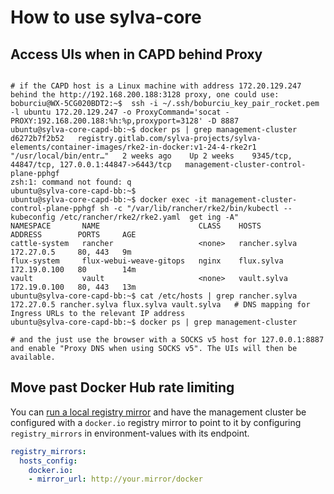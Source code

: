 # How to use sylva-core

## Access UIs when in CAPD behind Proxy

```shell

# if the CAPD host is a Linux machine with address 172.20.129.247 behind the http://192.168.200.188:3128 proxy, one could use:
boburciu@WX-5CG020BDT2:~$  ssh -i ~/.ssh/boburciu_key_pair_rocket.pem -l ubuntu 172.20.129.247 -o ProxyCommand='socat - PROXY:192.168.200.188:%h:%p,proxyport=3128' -D 8887
ubuntu@sylva-core-capd-bb:~$ docker ps | grep management-cluster
d6272b7f2b52   registry.gitlab.com/sylva-projects/sylva-elements/container-images/rke2-in-docker:v1-24-4-rke2r1   "/usr/local/bin/entr…"   2 weeks ago    Up 2 weeks    9345/tcp, 44847/tcp, 127.0.0.1:44847->6443/tcp   management-cluster-control-plane-pphgf
zsh:1: command not found: q
ubuntu@sylva-core-capd-bb:~$
ubuntu@sylva-core-capd-bb:~$ docker exec -it management-cluster-control-plane-pphgf sh -c "/var/lib/rancher/rke2/bin/kubectl --kubeconfig /etc/rancher/rke2/rke2.yaml  get ing -A"
NAMESPACE       NAME                      CLASS    HOSTS           ADDRESS        PORTS     AGE
cattle-system   rancher                   <none>   rancher.sylva   172.27.0.5     80, 443   9m
flux-system     flux-webui-weave-gitops   nginx    flux.sylva      172.19.0.100   80        14m
vault           vault                     <none>   vault.sylva     172.19.0.100   80, 443   13m
ubuntu@sylva-core-capd-bb:~$ cat /etc/hosts | grep rancher.sylva
172.27.0.5 rancher.sylva flux.sylva vault.sylva   # DNS mapping for Ingress URLs to the relevant IP address
ubuntu@sylva-core-capd-bb:~$ docker ps | grep management-cluster

# and the just use the browser with a SOCKS v5 host for 127.0.0.1:8887 and enable "Proxy DNS when using SOCKS v5". The UIs will then be available.
```

## Move past Docker Hub rate limiting

You can [run a local registry mirror](https://docs.docker.com/registry/recipes/mirror/#run-a-registry-as-a-pull-through-cache) and have the management cluster be configured with a `docker.io` registry mirror to point to it by configuring `registry_mirrors` in environment-values with its endpoint.

```yaml
registry_mirrors:
  hosts_config:
    docker.io:
    - mirror_url: http://your.mirror/docker
```
